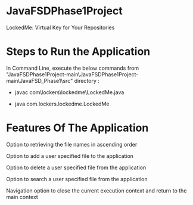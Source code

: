 # JavaFSDPhase1Project
LockedMe: Virtual Key for Your Repositories

# Steps to Run the Application

In Command Line, execute the below commands from "JavaFSDPhase1Project-main\JavaFSDPhase1Project-main\JavaFSD_Phase1\src" directory :

  * javac com\lockers\lockedme\LockedMe.java

  * java com.lockers.lockedme.LockedMe

# Features Of The Application

Option to retrieving the file names in ascending order

Option to add a user specified file to the application

Option to delete a user specified file from the application

Option to search a user specified file from the application

Navigation option to close the current execution context and return to the main context

